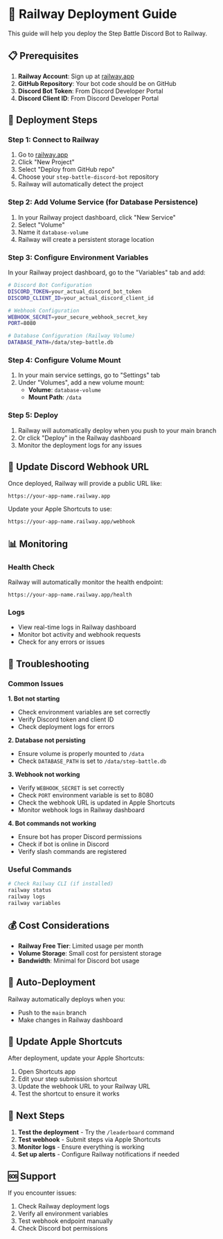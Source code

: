 # 🚂 Railway Deployment Guide

This guide will help you deploy the Step Battle Discord Bot to Railway.

## 📋 Prerequisites

1. **Railway Account**: Sign up at [railway.app](https://railway.app)
2. **GitHub Repository**: Your bot code should be on GitHub
3. **Discord Bot Token**: From Discord Developer Portal
4. **Discord Client ID**: From Discord Developer Portal

## 🚀 Deployment Steps

### Step 1: Connect to Railway

1. Go to [railway.app](https://railway.app)
2. Click "New Project"
3. Select "Deploy from GitHub repo"
4. Choose your `step-battle-discord-bot` repository
5. Railway will automatically detect the project

### Step 2: Add Volume Service (for Database Persistence)

1. In your Railway project dashboard, click "New Service"
2. Select "Volume"
3. Name it `database-volume`
4. Railway will create a persistent storage location

### Step 3: Configure Environment Variables

In your Railway project dashboard, go to the "Variables" tab and add:

```bash
# Discord Bot Configuration
DISCORD_TOKEN=your_actual_discord_bot_token
DISCORD_CLIENT_ID=your_actual_discord_client_id

# Webhook Configuration
WEBHOOK_SECRET=your_secure_webhook_secret_key
PORT=8080

# Database Configuration (Railway Volume)
DATABASE_PATH=/data/step-battle.db
```

### Step 4: Configure Volume Mount

1. In your main service settings, go to "Settings" tab
2. Under "Volumes", add a new volume mount:
   - **Volume**: `database-volume`
   - **Mount Path**: `/data`

### Step 5: Deploy

1. Railway will automatically deploy when you push to your main branch
2. Or click "Deploy" in the Railway dashboard
3. Monitor the deployment logs for any issues

## 🔗 Update Discord Webhook URL

Once deployed, Railway will provide a public URL like:
```
https://your-app-name.railway.app
```

Update your Apple Shortcuts to use:
```
https://your-app-name.railway.app/webhook
```

## 📊 Monitoring

### Health Check
Railway will automatically monitor the health endpoint:
```
https://your-app-name.railway.app/health
```

### Logs
- View real-time logs in Railway dashboard
- Monitor bot activity and webhook requests
- Check for any errors or issues

## 🔧 Troubleshooting

### Common Issues

**1. Bot not starting**
- Check environment variables are set correctly
- Verify Discord token and client ID
- Check deployment logs for errors

**2. Database not persisting**
- Ensure volume is properly mounted to `/data`
- Check `DATABASE_PATH` is set to `/data/step-battle.db`

**3. Webhook not working**
- Verify `WEBHOOK_SECRET` is set correctly
- Check `PORT` environment variable is set to 8080
- Check the webhook URL is updated in Apple Shortcuts
- Monitor webhook logs in Railway dashboard

**4. Bot commands not working**
- Ensure bot has proper Discord permissions
- Check if bot is online in Discord
- Verify slash commands are registered

### Useful Commands

```bash
# Check Railway CLI (if installed)
railway status
railway logs
railway variables
```

## 💰 Cost Considerations

- **Railway Free Tier**: Limited usage per month
- **Volume Storage**: Small cost for persistent storage
- **Bandwidth**: Minimal for Discord bot usage

## 🔄 Auto-Deployment

Railway automatically deploys when you:
- Push to the `main` branch
- Make changes in Railway dashboard

## 📱 Update Apple Shortcuts

After deployment, update your Apple Shortcuts:

1. Open Shortcuts app
2. Edit your step submission shortcut
3. Update the webhook URL to your Railway URL
4. Test the shortcut to ensure it works

## 🎯 Next Steps

1. **Test the deployment** - Try the `/leaderboard` command
2. **Test webhook** - Submit steps via Apple Shortcuts
3. **Monitor logs** - Ensure everything is working
4. **Set up alerts** - Configure Railway notifications if needed

## 🆘 Support

If you encounter issues:
1. Check Railway deployment logs
2. Verify all environment variables
3. Test webhook endpoint manually
4. Check Discord bot permissions 